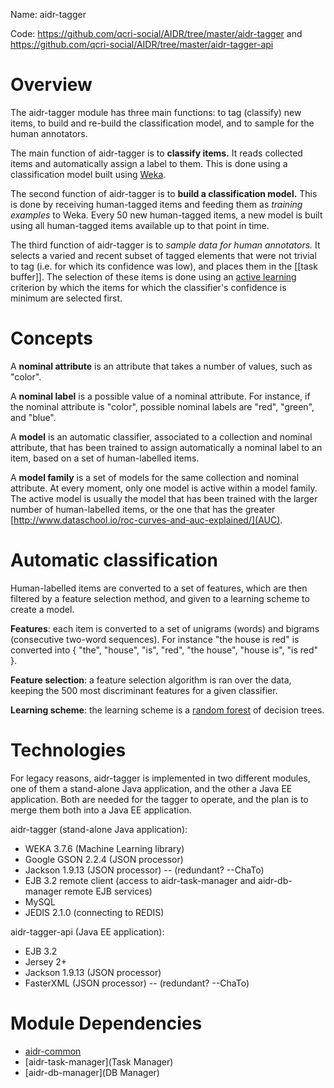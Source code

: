 Name: aidr-tagger

Code: https://github.com/qcri-social/AIDR/tree/master/aidr-tagger and https://github.com/qcri-social/AIDR/tree/master/aidr-tagger-api

# Overview

The aidr-tagger module has three main functions: to tag (classify) new items, to build and re-build the classification model, and to sample for the human annotators.

The main function of aidr-tagger is to **classify items.** It reads collected items and automatically assign a label to them. This is done using a classification model built using [Weka](http://www.cs.waikato.ac.nz/ml/weka/). 

The second function of aidr-tagger is to **build a classification model.** This is done by receiving human-tagged items and feeding them as _training examples_ to Weka. Every 50 new human-tagged items, a new model is built using all human-tagged items available up to that point in time.

The third function of aidr-tagger is to *sample data for human annotators.* It selects a varied and recent subset of tagged elements that were not trivial to tag (i.e. for which its confidence was low), and places them in the [[task buffer]]. The selection of these items is done using an [active learning](https://en.wikipedia.org/wiki/Active_learning) criterion by which the items for which the classifier's confidence is minimum are selected first.

# Concepts

A **nominal attribute** is an attribute that takes a number of values, such as "color".

A **nominal label** is a possible value of a nominal attribute. For instance, if the nominal attribute is "color", possible nominal labels are "red", "green", and "blue".

A **model** is an automatic classifier, associated to a collection and nominal attribute, that has been trained to assign automatically a nominal label to an item, based on a set of human-labelled items.

A **model family** is a set of models for the same collection and nominal attribute. At every moment, only one model is active within a model family. The active model is usually the model that has been trained with the larger number of human-labelled items, or the one that has the greater [http://www.dataschool.io/roc-curves-and-auc-explained/](AUC).

# Automatic classification

Human-labelled items are converted to a set of features, which are then filtered by a feature selection method, and given to a learning scheme to create a model.

**Features**: each item is converted to a set of unigrams (words) and bigrams (consecutive two-word sequences). For instance "the house is red" is converted into { "the", "house", "is", "red", "the house", "house is", "is red" }.

**Feature selection**: a feature selection algorithm is ran over the data, keeping the 500 most discriminant features for a given classifier.

**Learning scheme**: the learning scheme is a [random forest](https://en.wikipedia.org/wiki/Random_forest) of decision trees.

# Technologies

For legacy reasons, aidr-tagger is implemented in two different modules, one of them a stand-alone Java application, and the other a Java EE application. Both are needed for the tagger to operate, and the plan is to merge them both into a Java EE application.

aidr-tagger (stand-alone Java application):

* WEKA 3.7.6 (Machine Learning library)
* Google GSON 2.2.4 (JSON processor)
* Jackson 1.9.13 (JSON processor) -- (redundant? --ChaTo)
* EJB 3.2 remote client (access to aidr-task-manager and aidr-db-manager remote EJB services)
* MySQL
* JEDIS 2.1.0 (connecting to REDIS)

aidr-tagger-api (Java EE application):

* EJB 3.2
* Jersey 2+
* Jackson 1.9.13 (JSON processor)
* FasterXML (JSON processor) -- (redundant? --ChaTo)

# Module Dependencies

* [aidr-common](Common)
* [aidr-task-manager](Task Manager)
* [aidr-db-manager](DB Manager)
